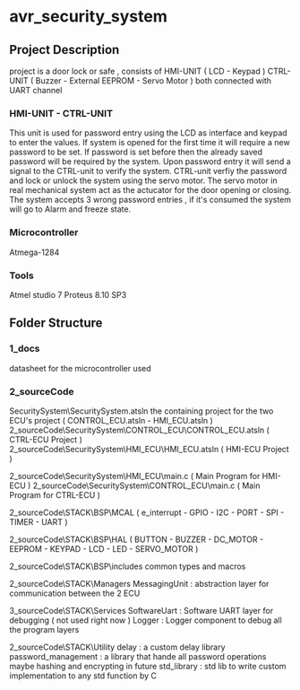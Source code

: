 # avr_security_system

## Project Description

project is a door lock or safe , consists of 
HMI-UNIT ( LCD - Keypad )
CTRL-UNIT ( Buzzer - External EEPROM - Servo Motor ) 
both connected with UART channel

### HMI-UNIT - CTRL-UNIT
This unit is used for password entry using the LCD as interface and keypad to enter the values.
If system is opened for the first time it will require a new password to be set. 
If password is set before then the already saved password will be required by the system.
Upon password entry it will send a signal to the CTRL-unit to verify the system.
CTRL-unit verfiy the password and lock or unlock the system using the servo motor.
The servo motor in real mechanical system act as the actucator for the door opening or closing.
The system accepts 3 wrong password entries , if it's consumed the system will go to Alarm and freeze state.

### Microcontroller 
Atmega-1284

### Tools 
Atmel studio 7
Proteus 8.10 SP3

## Folder Structure 

### 1_docs
datasheet for the microcontroller used

### 2_sourceCode
SecuritySystem\SecuritySystem.atsln
the containing project for the two ECU's project  ( CONTROL_ECU.atsln - HMI_ECU.atsln )
2_sourceCode\SecuritySystem\CONTROL_ECU\CONTROL_ECU.atsln  ( CTRL-ECU Project )
2_sourceCode\SecuritySystem\HMI_ECU\HMI_ECU.atsln  ( HMI-ECU Project  )

2_sourceCode\SecuritySystem\HMI_ECU\main.c   ( Main Program for HMI-ECU )
2_sourceCode\SecuritySystem\CONTROL_ECU\main.c  ( Main Program for CTRL-ECU )

2_sourceCode\STACK\BSP\MCAL
( e_interrupt - GPIO - I2C - PORT - SPI - TIMER - UART )

2_sourceCode\STACK\BSP\HAL
( BUTTON - BUZZER - DC_MOTOR - EEPROM - KEYPAD - LCD - LED - SERVO_MOTOR )

2_sourceCode\STACK\BSP\includes
common types and macros

2_sourceCode\STACK\Managers
MessagingUnit : abstraction layer for communication between the 2 ECU

3_sourceCode\STACK\Services
SoftwareUart : Software UART layer for debugging ( not used right now ) 
Logger : Logger component to debug all the program layers

2_sourceCode\STACK\Utility
delay : a custom delay library 
password_management : a library that hande all password operations maybe hashing and encrypting in future
std_library : std lib to write custom implementation to any std function by C




